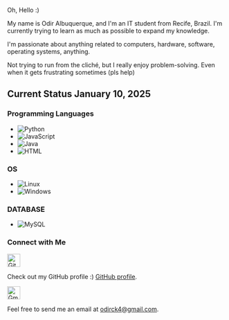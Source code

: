 Oh, Hello :)

My name is Odir Albuquerque, and I'm an IT student from Recife, Brazil. I'm currently trying to learn as much as possible to expand my knowledge.

I'm passionate about anything related to computers, hardware, software, operating systems, anything.

Not trying to run from the cliché, but I really enjoy problem-solving. Even when it gets frustrating sometimes (pls help)
## Current Status January 10, 2025

### Programming Languages

- ![Python](https://img.shields.io/badge/Code-Python-blue)
- ![JavaScript](https://img.shields.io/badge/Code-JavaScript-yellow)
- ![Java](https://img.shields.io/badge/Code-Java-red)
- ![HTML](https://img.shields.io/badge/Code-HTML-orange)

### OS

- ![Linux](https://img.shields.io/badge/OS-Linux-yellowgreen)
- ![Windows](https://img.shields.io/badge/OS-Windows-blue)

### DATABASE
 - ![MySQL](https://img.shields.io/badge/DB-MySQL-blue)

### Connect with Me

<a href="https://github.com/Zenophile">
  <img src="https://github.githubassets.com/images/modules/logos_page/GitHub-Mark.png" alt="GitHub" width="30" height="30">
</a>

Check out my GitHub profile :) [GitHub profile](https://github.com/Zenophile).


<a href="mailto:odirck4@gmail.com">
  <img src="https://upload.wikimedia.org/wikipedia/commons/4/4e/Gmail_Icon.png" alt="Gmail" width="30" height="30">
</a>

Feel free to send me an email at [odirck4@gmail.com](mailto:odirck4@gmail.com).
